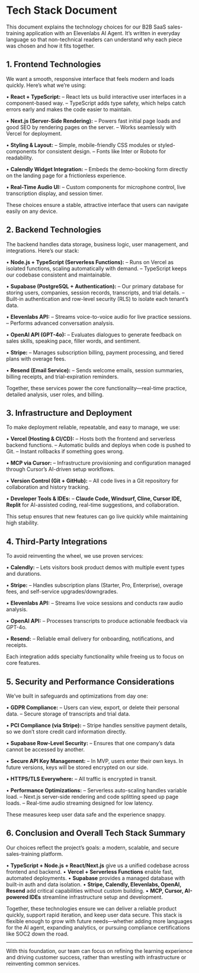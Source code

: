 # Tech Stack Document

This document explains the technology choices for our B2B SaaS sales-training application with an Elevenlabs AI Agent. It’s written in everyday language so that non-technical readers can understand why each piece was chosen and how it fits together.

## 1. Frontend Technologies

We want a smooth, responsive interface that feels modern and loads quickly. Here’s what we’re using:

• **React + TypeScript:**
  – React lets us build interactive user interfaces in a component-based way.
  – TypeScript adds type safety, which helps catch errors early and makes the code easier to maintain.

• **Next.js (Server-Side Rendering):**
  – Powers fast initial page loads and good SEO by rendering pages on the server.
  – Works seamlessly with Vercel for deployment.

• **Styling & Layout:**
  – Simple, mobile-friendly CSS modules or styled-components for consistent design.
  – Fonts like Inter or Roboto for readability.

• **Calendly Widget Integration:**
  – Embeds the demo-booking form directly on the landing page for a frictionless experience.

• **Real-Time Audio UI:**
  – Custom components for microphone control, live transcription display, and session timer.

These choices ensure a stable, attractive interface that users can navigate easily on any device.

## 2. Backend Technologies

The backend handles data storage, business logic, user management, and integrations. Here’s our stack:

• **Node.js + TypeScript (Serverless Functions):**
  – Runs on Vercel as isolated functions, scaling automatically with demand.
  – TypeScript keeps our codebase consistent and maintainable.

• **Supabase (PostgreSQL + Authentication):**
  – Our primary database for storing users, companies, session records, transcripts, and trial details.
  – Built-in authentication and row-level security (RLS) to isolate each tenant’s data.

• **Elevenlabs API:**
  – Streams voice-to-voice audio for live practice sessions.
  – Performs advanced conversation analysis.

• **OpenAI API (GPT-4o):**
  – Evaluates dialogues to generate feedback on sales skills, speaking pace, filler words, and sentiment.

• **Stripe:**
  – Manages subscription billing, payment processing, and tiered plans with overage fees.

• **Resend (Email Service):**
  – Sends welcome emails, session summaries, billing receipts, and trial-expiration reminders.

Together, these services power the core functionality—real-time practice, detailed analysis, user roles, and billing.

## 3. Infrastructure and Deployment

To make deployment reliable, repeatable, and easy to manage, we use:

• **Vercel (Hosting & CI/CD):**
  – Hosts both the frontend and serverless backend functions.
  – Automatic builds and deploys when code is pushed to Git.
  – Instant rollbacks if something goes wrong.

• **MCP via Cursor:**
  – Infrastructure provisioning and configuration managed through Cursor’s AI-driven setup workflows.

• **Version Control (Git + GitHub):**
  – All code lives in a Git repository for collaboration and history tracking.

• **Developer Tools & IDEs:**
  – **Claude Code, Windsurf, Cline, Cursor IDE, Replit** for AI-assisted coding, real-time suggestions, and collaboration.

This setup ensures that new features can go live quickly while maintaining high stability.

## 4. Third-Party Integrations

To avoid reinventing the wheel, we use proven services:

• **Calendly:**
  – Lets visitors book product demos with multiple event types and durations.

• **Stripe:**
  – Handles subscription plans (Starter, Pro, Enterprise), overage fees, and self-service upgrades/downgrades.

• **Elevenlabs API:**
  – Streams live voice sessions and conducts raw audio analysis.

• **OpenAI API:**
  – Processes transcripts to produce actionable feedback via GPT-4o.

• **Resend:**
  – Reliable email delivery for onboarding, notifications, and receipts.

Each integration adds specialty functionality while freeing us to focus on core features.

## 5. Security and Performance Considerations

We’ve built in safeguards and optimizations from day one:

• **GDPR Compliance:**
  – Users can view, export, or delete their personal data.
  – Secure storage of transcripts and trial data.

• **PCI Compliance (via Stripe):**
  – Stripe handles sensitive payment details, so we don’t store credit card information directly.

• **Supabase Row-Level Security:**
  – Ensures that one company’s data cannot be accessed by another.

• **Secure API Key Management:**
  – In MVP, users enter their own keys. In future versions, keys will be stored encrypted on our side.

• **HTTPS/TLS Everywhere:**
  – All traffic is encrypted in transit.

• **Performance Optimizations:**
  – Serverless auto-scaling handles variable load.
  – Next.js server-side rendering and code splitting speed up page loads.
  – Real-time audio streaming designed for low latency.

These measures keep user data safe and the experience snappy.

## 6. Conclusion and Overall Tech Stack Summary

Our choices reflect the project’s goals: a modern, scalable, and secure sales-training platform.

• **TypeScript + Node.js + React/Next.js** give us a unified codebase across frontend and backend.
• **Vercel + Serverless Functions** enable fast, automated deployments.
• **Supabase** provides a managed database with built-in auth and data isolation.
• **Stripe, Calendly, Elevenlabs, OpenAI, Resend** add critical capabilities without custom building.
• **MCP, Cursor, AI-powered IDEs** streamline infrastructure setup and development.

Together, these technologies ensure we can deliver a reliable product quickly, support rapid iteration, and keep user data secure. This stack is flexible enough to grow with future needs—whether adding more languages for the AI agent, expanding analytics, or pursuing compliance certifications like SOC2 down the road.

---

With this foundation, our team can focus on refining the learning experience and driving customer success, rather than wrestling with infrastructure or reinventing common services.